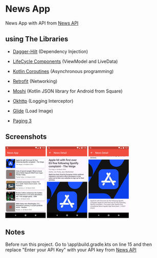 # News App
News App with API from [News API](https://newsapi.org/)

## using The Libraries

- [Dagger-Hilt](https://dagger.dev/hilt/) (Dependency Injection)

- [LifeCycle Components](https://developer.android.com/topic/libraries/architecture/livedata) (ViewModel and LiveData)

- [Kotlin Coroutines](https://kotlinlang.org/docs/reference/coroutines-overview.html) (Asynchronous programming)

- [Retrofit](https://square.github.io/retrofit/) (Networking)

- [Moshi](https://github.com/square/moshi) (Kotlin JSON library for Android from Square)

- [Okhttp](https://square.github.io/okhttp/) (Logging Interceptor)

- [Glide](https://github.com/bumptech/glide) (Load Image)

- [Paging 3](https://developer.android.com/topic/libraries/architecture/paging/v3-overview)


## Screenshots
<img src="https://github.com/Rizqanmr/news-app/blob/master/homepage.png" width="25%" alt="Image of Top Headlines"></img>
<img src="https://github.com/Rizqanmr/news-app/blob/master/topdetail.png" width="25%" alt="Image of News Detail top"></img>
<img src="https://github.com/Rizqanmr/news-app/blob/master/botdetail.png" width="25%" alt="Image of News Detail bot"></img>


## Notes
Before run this project. Go to \app\build.gradle.kts on line 15 and then replace "Enter your API Key" with your API key from [News API](https://newsapi.org/)


